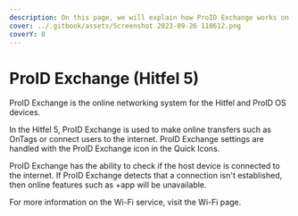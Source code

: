 ```yaml
---
description: On this page, we will explain how ProID Exchange works on the Hitfel 5 system.
cover: ../.gitbook/assets/Screenshot 2023-09-26 110612.png
coverY: 0
---
```


# ProID Exchange (Hitfel 5)

ProID Exchange is the online networking system for the Hitfel and ProID OS devices.

In the Hitfel 5, ProID Exchange is used to make online transfers such as OnTags or connect users to the internet. ProID Exchange settings are handled with the ProID Exchange icon in the Quick Icons.

ProID Exchange has the ability to check if the host device is connected to the internet. If ProID Exchange detects that a connection isn't established, then online features such as +app will be unavailable.

For more information on the Wi-Fi service, visit the Wi-Fi page.
